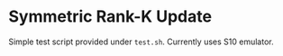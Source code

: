 # Symmetric Rank-K Update

Simple test script provided under `test.sh`.
Currently uses S10 emulator.
